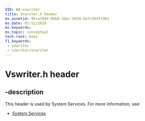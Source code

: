```yaml
---
UID: NA:vswriter
title: Vswriter.h header
ms.assetid: 95ca3684-96b8-3dec-b92b-befc364fc9b1
ms.date: 01/11/2019
ms.keywords: 
ms.topic: conceptual
tech.root: base
f1_keywords:
 - vswriter
 - vswriter/vswriter
---
```


# Vswriter.h header


## -description

This header is used by System Services. For more information, see:

- [System Services](../_base/index.md)

